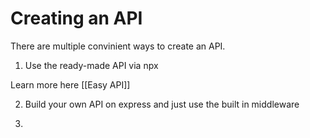 # Creating an API

There are multiple convinient ways to create an API.

1. Use the ready-made API via npx

Learn more here [[Easy API]]

2. Build your own API on express and just use the built in middleware

3. 